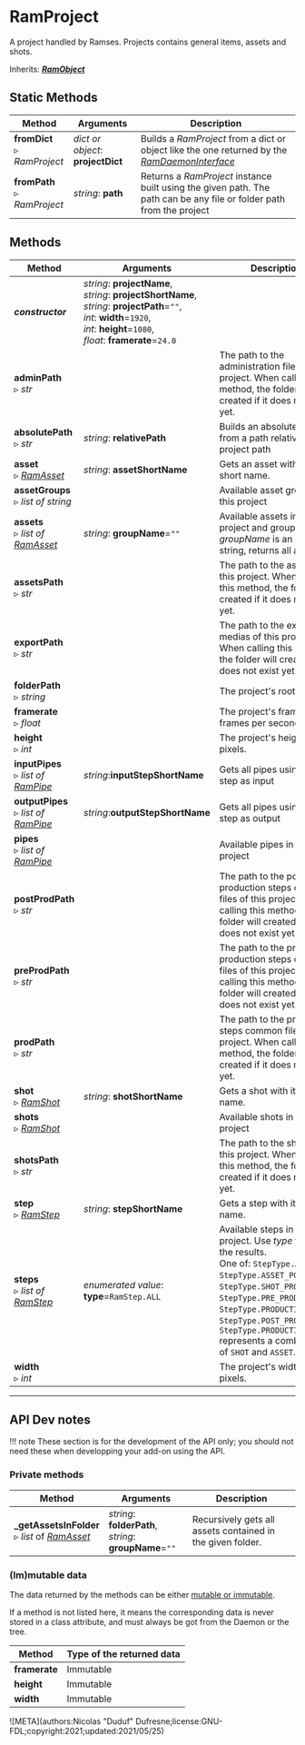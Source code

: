 # RamProject

A project handled by Ramses. Projects contains general items, assets and shots.

Inherits: [***RamObject***](ram_object.md)

## Static Methods

| Method | Arguments | Description |
| --- | --- | --- |
| **fromDict**<br />▹ *RamProject* | *dict or object*: **projectDict** | Builds a *RamProject* from a dict or object like the one returned by the *[RamDaemonInterface](ram_daemon_interface.md)* |
| **fromPath**<br />▹ *RamProject* | *string*: **path**<br /> | Returns a *RamProject* instance built using the given path. The path can be any file or folder path from the project |

## Methods

| Method | Arguments | Description |
| --- | --- | --- |
| ***constructor*** | *string*: **projectName**,<br />*string*: **projectShortName**,<br />*string*: **projectPath**=`""`,<br />*int*: **width**=`1920`,<br />*int*: **height**=`1080`,<br />*float*: **framerate**=`24.0` | |
| **adminPath**<br />▹ *str* | | The path to the administration files of this project. When calling this method, the folder will created if it does not exist yet. |
| **absolutePath**<br />▹ *str* | *string*: **relativePath** | Builds an absolute path from a path relative to the project path |
| **asset**<br />▹ *[RamAsset](ram_asset.md)* | *string*: **assetShortName** | Gets an asset with its short name. |
| **assetGroups**<br />▹ *list of string* | | Available asset groups in this project |
| **assets**<br />▹ *list of [RamAsset](ram_asset.md)* | *string*: **groupName**=`""` | Available assets in this project and group. If *groupName* is an empty string, returns all assets. |
| **assetsPath**<br />▹ *str* | | The path to the assets of this project. When calling this method, the folder will created if it does not exist yet. |
| **exportPath**<br />▹ *str* | | The path to the exported medias of this project. When calling this method, the folder will created if it does not exist yet. |
| **folderPath**<br />▹ *string* | | The project's root folder. |
| **framerate**<br />▹ *float* | | The project's framerate, in frames per second. |
| **height**<br />▹ *int* | | The project's height, in pixels. |
| **inputPipes**<br />▹ *list of [RamPipe](ram_pipe.md)* | *string*:**inputStepShortName** | Gets all pipes using this step as input |
| **outputPipes**<br />▹ *list of [RamPipe](ram_pipe.md)* | *string*:**outputStepShortName** | Gets all pipes using this step as output |
| **pipes**<br />▹ *list of [RamPipe](ram_pipe.md)* | | Available pipes in this project |
| **postProdPath**<br />▹ *str* | | The path to the post-production steps common files of this project. When calling this method, the folder will created if it does not exist yet. |
| **preProdPath**<br />▹ *str* | | The path to the pre-production steps common files of this project. When calling this method, the folder will created if it does not exist yet. |
| **prodPath**<br />▹ *str* | | The path to the production steps common files of this project. When calling this method, the folder will created if it does not exist yet. |
| **shot**<br />▹ *[RamShot](ram_shot.md)* | *string*: **shotShortName** | Gets a shot with its short name. |
| **shots**<br />▹ *[RamShot](ram_shot.md)* | | Available shots in this project |
| **shotsPath**<br />▹ *str* | | The path to the shots of this project. When calling this method, the folder will created if it does not exist yet. |
| **step**<br />▹ *[RamStep](ram_step.md)* | *string*: **stepShortName** | Gets a step with its short name. | 
| **steps**<br />▹ *list of [RamStep](ram_step.md)* | *enumerated value*: **type**=`RamStep.ALL` | Available steps in this project. Use *type* to filter the results.<br />One of: `StepType.ALL`, `StepType.ASSET_PODUCTION`, `StepType.SHOT_PRODUCTION`, `StepType.PRE_PRODUCTION`, `StepType.PRODUCTION`, `StepType.POST_PRODUCTION`.<br />`StepType.PRODUCTION` represents a combination of `SHOT` and `ASSET`. |
| **width**<br />▹ *int* | | The project's width, in pixels. |

____

## API Dev notes

!!! note
    These section is for the development of the API only; you should not need these when developping your add-on using the API.

### Private methods

| Method | Arguments | Description |
| --- | --- | --- |
| **_getAssetsInFolder**<br />▹ *list* of *[RamAsset](ram_asset.md)* | *string*: **folderPath**,<br />*string*: **groupName**=`""` | Recursively gets all assets contained in the given folder. |

### (Im)mutable data

The data returned by the methods can be either [mutable or immutable](implementation.md#accessing-the-data).

If a method is not listed here, it means the corresponding data is never stored in a class attribute, and must always be got from the Daemon or the tree.

| Method | Type of the returned data |
| --- | --- |
| **framerate** | <i class="fa fa-lock"></i> Immutable |
| **height** | <i class="fa fa-lock"></i> Immutable |
| **width** | <i class="fa fa-lock"></i> Immutable |

![META](authors:Nicolas "Duduf" Dufresne;license:GNU-FDL;copyright:2021;updated:2021/05/25)